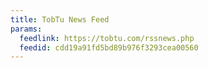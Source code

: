 ```yaml
---
title: TobTu News Feed
params:
  feedlink: https://tobtu.com/rssnews.php
  feedid: cdd19a91fd5bd89b976f3293cea00560
---
```

